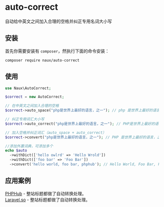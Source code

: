 # auto-correct
自动给中英文之间加入合理的空格并纠正专用名词大小写

## 安装
首先你需要安装有 `composer`，然执行下面的命令安装：
```
composer require naux/auto-correct
```

## 使用
```php
use Naux\AutoCorrect;

$correct = new AutoCorrect;

// 在中英文之间加入合理的空格
$correct->auto_space("php是世界上最好的语言，之一"); // php 是世界上最好的语言，之一

// 纠正专用词汇大小写
$correct->auto_correct("php是世界上最好的语言，之一"); // PHP是世界上最好的语言，之一

// 加入空格并纠正词汇（auto_space + auto_correct）
$correct->convert("php是世界上最好的语言，之一"); // PHP 是世界上最好的语言，之一

//添加外置词典，可添加多个
echo $auto
  ->withDict(['hello owlrd' => 'Hello Wrold'])
  ->withDict(['foo bar' => 'Foo Bar'])
  ->convert('hello world, foo bar, phphub'); // Hello World, Foo Bar, PHPHub
```

## 应用案例

[PHPHub](https://phphub.org/) - 整站标题都做了自动转换处理。  
[Laravel.so](http://laravel.so/) - 整站标题都做了自动转换处理。
